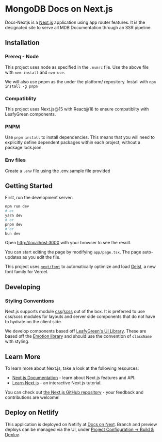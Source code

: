 # MongoDB Docs on Next.js

Docs-Nextjs is a [Next.js](https://nextjs.org) application using app router features. It is the designated site to serve all MDB Documentation through an SSR pipeline.

## Installation

### Prereq - Node

This project uses node as specified in the `.nvmrc` file.
Use the above file with `nvm install` and `nvm use`.

We will also use pnpm as the under the platform/ repository.
Install with `npm install -g pnpm`

### Compatiblity
This project uses Next.js@15 with React@18 to ensure compatiblity with LeafyGreen components.

### PNPM

Use `pnpm install` to install dependencies. This means that you will need to explicitly
define dependent packages within each project, without a package.lock.json.


### Env files
Create a `.env` file using the .env.sample file provided

## Getting Started

First, run the development server:

```bash
npm run dev
# or
yarn dev
# or
pnpm dev
# or
bun dev
```

Open [http://localhost:3000](http://localhost:3000) with your browser to see the result.

You can start editing the page by modifying `app/page.tsx`. The page auto-updates as you edit the file.

This project uses [`next/font`](https://nextjs.org/docs/app/building-your-application/optimizing/fonts) to automatically optimize and load [Geist](https://vercel.com/font), a new font family for Vercel.

## Developing

### Styling Conventions
Next.js supports module [css](https://nextjs.org/docs/app/getting-started/css#css-modules)/[scss](https://nextjs.org/docs/app/guides/sass) out of the box. It is preferred to use css/scss modules for layouts and server side components that do not have to hydrate on the client side.

We develop components based off [LeafyGreen's UI Library](https://github.com/mongodb/leafygreen-ui). These are based off the [Emotion library](https://emotion.sh/docs/introduction) and should use the convention of `className` with styling. 

## Learn More

To learn more about Next.js, take a look at the following resources:

- [Next.js Documentation](https://nextjs.org/docs) - learn about Next.js features and API.
- [Learn Next.js](https://nextjs.org/learn) - an interactive Next.js tutorial.

You can check out [the Next.js GitHub repository](https://github.com/vercel/next.js) - your feedback and contributions are welcome!

## Deploy on Netlify

This application is deployed on Netlify at [Docs on Next](https://app.netlify.com/projects/docs-on-nextjs/overview). Branch and preview deploys can be managed via the UI, under [Project Configuration -> Build & Deploy](https://app.netlify.com/projects/docs-on-nextjs/configuration/deploys#content).
